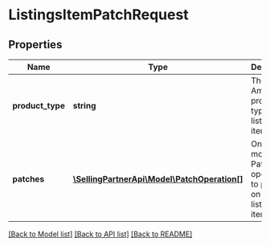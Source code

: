 # ListingsItemPatchRequest

## Properties
Name | Type | Description | Notes
------------ | ------------- | ------------- | -------------
**product_type** | **string** | The Amazon product type of the listings item. | 
**patches** | [**\SellingPartnerApi\Model\PatchOperation[]**](PatchOperation.md) | One or more JSON Patch operations to perform on the listings item. | 

[[Back to Model list]](../README.md#documentation-for-models) [[Back to API list]](../README.md#documentation-for-api-endpoints) [[Back to README]](../README.md)


